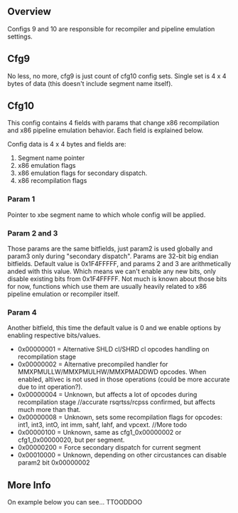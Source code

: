 ## Overview
Configs 9 and 10 are responsible for recompiler and pipeline emulation settings.

## Cfg9
No less, no more, cfg9 is just count of cfg10 config sets. Single set is 4 x 4 bytes of data (this doesn't include segment name itself).

## Cfg10
This config contains 4 fields with params that change x86 recompilation and x86 pipeline emulation behavior. Each field is explained below.

Config data is 4 x 4 bytes and fields are:
1. Segment name pointer
2. x86 emulation flags
3. x86 emulation flags for secondary dispatch.
4. x86 recompilation flags

### Param 1
Pointer to xbe segment name to which whole config will be applied. 

### Param 2 and 3
Those params are the same bitfields, just param2 is used globally and param3 only during "secondary dispatch". Params are 32-bit big endian bitfields.
Default value is 0x1F4FFFFF, and params 2 and 3 are arithmetically anded with this value. Which means we can't enable any new bits, only disable existing bits from 0x1F4FFFFF. Not much is known about those bits for now, functions which use them are usually heavily related to x86 pipeline emulation or recompiler itself. 

### Param 4
Another bitfield, this time the default value is 0 and we enable options by enabling respective bits/values.
* 0x00000001 = Alternative SHLD cl/SHRD cl opcodes handling on recompilation stage
* 0x00000002 = Alternative precompiled handler for MMXPMULLW/MMXPMULHW/MMXPMADDWD opcodes. When enabled, altivec is not used in those operations (could be more accurate due to int operation?).
* 0x00000004 = Unknown, but affects a lot of opcodes during recompilation stage //accurate rsqrtss/rcpss confirmed, but affects much more than that.
* 0x00000008 = Unknown, sets some recompilation flags for opcodes: int1, int3, intO, int imm, sahf, lahf, and vpcext. //More todo
* 0x00000100 = Unknown, same as cfg1_0x00000002 or cfg1_0x00000020, but per segment.
* 0x00000200 = Force secondary dispatch for current segment
* 0x00010000 = Unknown, depending on other circustances can disable param2 bit 0x00000002

## More Info
On example below you can see... TTOODDOO
